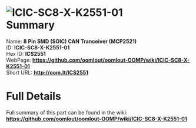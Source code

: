 
![ICIC-SC8-X-K2551-01](https://github.com/oomlout/oomlout-OOMP/blob/master/parts/ICIC-SC8-X-K2551-01/ICIC-SC8-X-K2551-01_420.jpg)   
Summary
=================
  
Name: __8 Pin SMD (SOIC) CAN Tranceiver (MCP2521)__    
ID: __ICIC-SC8-X-K2551-01__   
Hex ID: __ICS2551__   
WebPage: __https://github.com/oomlout/oomlout-OOMP/wiki/ICIC-SC8-X-K2551-01__   
Short URL: __http://oom.lt/ICS2551__   

Full Details
==========================
Full summary of this part can be found in the wiki:   
__https://github.com/oomlout/oomlout-OOMP/wiki/ICIC-SC8-X-K2551-01__    

